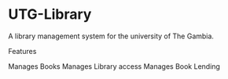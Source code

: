 # UTG-Library
A library management system for the university of The Gambia.  

Features

Manages Books 
Manages Library access
Manages Book Lending
